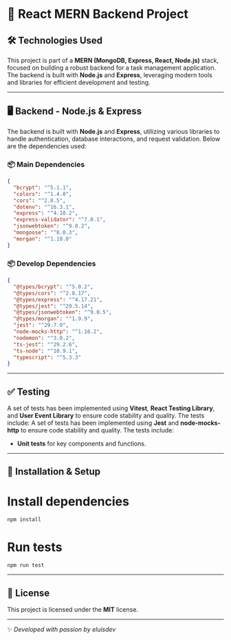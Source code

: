 # 🚀 React MERN Backend Project

## 🛠 Technologies Used

This project is part of a **MERN (MongoDB, Express, React, Node.js)** stack, focused on building a robust backend for a task management application. The backend is built with **Node.js** and **Express**, leveraging modern tools and libraries for efficient development and testing.

---

## 🖥 Backend - Node.js & Express

The backend is built with **Node.js** and **Express**, utilizing various libraries to handle authentication, database interactions, and request validation. Below are the dependencies used:

### 📦 Main Dependencies
```json
{
  "bcrypt": "^5.1.1",
  "colors": "^1.4.0",
  "cors": "^2.8.5",
  "dotenv": "^16.3.1",
  "express": "^4.18.2",
  "express-validator": "^7.0.1",
  "jsonwebtoken": "^9.0.2",
  "mongoose": "^8.0.3",
  "morgan": "^1.10.0"
}
```

### 📦 Develop Dependencies
```json
{
  "@types/bcrypt": "^5.0.2",
  "@types/cors": "^2.8.17",
  "@types/express": "^4.17.21",
  "@types/jest": "^29.5.14",
  "@types/jsonwebtoken": "^9.0.5",
  "@types/morgan": "^1.9.9",
  "jest": "^29.7.0",
  "node-mocks-http": "^1.16.2",
  "nodemon": "^3.0.2",
  "ts-jest": "^29.2.6",
  "ts-node": "^10.9.1",
  "typescript": "^5.3.3"
}
```

---

## ✅ Testing

A set of tests has been implemented using **Vitest**, **React Testing Library**, and **User Event Library** to ensure code stability and quality. The tests include:
A set of tests has been implemented using **Jest** and **node-mocks-http** to ensure code stability and quality. The tests include:
- **Unit tests** for key components and functions.

---

## 📌 Installation & Setup

# Install dependencies
```
npm install
```
# Run tests
```
npm run test
```

---

## 📜 License
This project is licensed under the **MIT** license.

---

✨ _Developed with passion by eluisdev_
